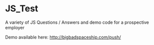 # JS_Test
A variety of JS Questions / Answers and demo code for a prospective employer 

Demo available here:  http://bigbadspaceship.com/push/



